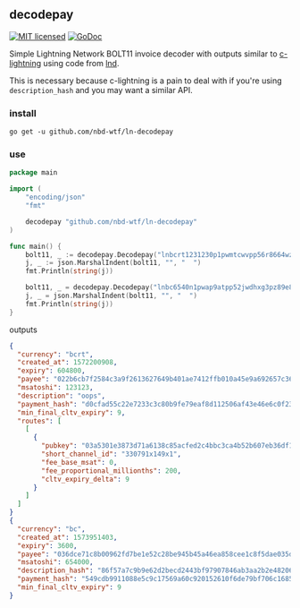 decodepay
---------

[![MIT licensed](https://img.shields.io/badge/license-MIT-blue.svg)](https://github.com/nbd-wtf/ln-decodepay/blob/master/LICENSE)
[![GoDoc](https://img.shields.io/badge/godoc-reference-blue.svg)](http://godoc.org/github.com/nbd-wtf/ln-decodepay)

Simple Lightning Network BOLT11 invoice decoder with outputs similar to [c-lightning](https://github.com/ElementsProject/lightning/blob/master/doc/lightning-decodepay.7.txt) using code from [lnd](https://github.com/lightningnetwork/lnd).

This is necessary because c-lightning is a pain to deal with if you're using `description_hash` and you may want a similar API.

### install

```
go get -u github.com/nbd-wtf/ln-decodepay
```

### use

```go
package main

import (
	"encoding/json"
	"fmt"

	decodepay "github.com/nbd-wtf/ln-decodepay"
)

func main() {
	bolt11, _ := decodepay.Decodepay("lnbcrt1231230p1pwmtcwvpp56r8664wz9eer8s7gpw07084035gj2p40g0jxumq0ywhlafme8r8qdq8dahhqucxqyjw5qrzjqwjnq83cw0t35cfcepdvlmfvfw7ref949ds8avmd78gq3j7g8kza2pgvyuqqp9gqqyqqqqqqqqqqpjqqpynp4qg4kedljtpxr48exzd38vjd5qxh8gyhlkqg2gh56dyn90smf4sj77dgupy2xadwrcf3sw5u94s08wumvhvcx5fmyp807ekd5fmsrlfflyu56r3zp47jvn2gnjkw48qxr24gp8n4r5tkcr3xa7vmtv4gxh8fsqwuz53j")
	j, _ := json.MarshalIndent(bolt11, "", "  ")
	fmt.Println(string(j))

	bolt11, _ = decodepay.Decodepay("lnbc6540n1pwap9atpp52jwdhxg3pz89e8qh26dxpjfqz5nppak70xlhqmqks4jml0tckxashp5sm6h5lymne3d90kdy3pml9us0pr2kw4zktjgyps3h34hhl0tkv7sxqrrssnp4qdkuuuwgkqyk9ltmu8jjc297j3d5tfrw4pvvacwg7hdwqdwszavlw0gga08t3x85udljaqphq29lzz0me5lpcs6rrcxuee2nezrgyny7hyxktjle6ygvrzxffem2hd7e9qj2c2tpyxlcsg6w9skguxatdyxqpk6ru20")
	j, _ = json.MarshalIndent(bolt11, "", "  ")
	fmt.Println(string(j))
}
```

outputs

```json
{
  "currency": "bcrt",
  "created_at": 1572200908,
  "expiry": 604800,
  "payee": "022b6cb7f2584c3a9f2613627649b401ae7412ffb010a45e9a692657c369ac25ef",
  "msatoshi": 123123,
  "description": "oops",
  "payment_hash": "d0cfad55c22e7233c3c80b9fe79eaf8d112506af43e46e6c0f23affea77938ce",
  "min_final_cltv_expiry": 9,
  "routes": [
    [
      {
        "pubkey": "03a5301e3873d71a6138c85acfed2c4bbc3ca4b52b607eb36df1d008cbc83d85d5",
        "short_channel_id": "330791x149x1",
        "fee_base_msat": 0,
        "fee_proportional_millionths": 200,
        "cltv_expiry_delta": 9
      }
    ]
  ]
}
{
  "currency": "bc",
  "created_at": 1573951403,
  "expiry": 3600,
  "payee": "036dce71c8b00962fd7be1e52c28be945b45a46ea858cee1c8f5dae035d01759f7",
  "msatoshi": 654000,
  "description_hash": "86f57a7c9b9e62d2becd2443bf97907846ab3aa2b2e4820611bc6b7bfdebb33d",
  "payment_hash": "549cdb9911088e5c9c17569a60c920152610f6de79bf706c168565bfbd78b1bb",
  "min_final_cltv_expiry": 9
}
```
